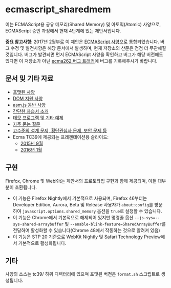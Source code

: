 # ecmascript_sharedmem

이는 ECMAScript용 공유 메모리(Shared Memory) 및 아토믹(Atomic) 사양으로, ECMAScript 승인 과정에서 현재 4단계에 있는 제안서입니다.

**중요 참고사항**: 2017년 2월부로 이 제안은 [ECMAScript 사양](https://tc39.github.io/ecma262/)으로 통합되었습니다. 버그 수정 및 발전사항은 해당 문서에서 발생하며, 현재 저장소의 산문은 점점 더 무관해질 것입니다. 버그가 발견되면 먼저 ECMAScript 사양을 확인하고 버그가 해당 버전에도 있다면 이 저장소가 아닌 [ecma262 버그 트래커](https://github.com/tc39/ecma262/issues)에 버그를 기록해주시기 바랍니다.

## 문서 및 기타 자료

- [포맷된 사양](http://tc39.github.io/ecmascript_sharedmem/shmem.html)
- [DOM 지원 사양](http://tc39.github.io/ecmascript_sharedmem/dom_shmem.html)
- [asm.js 동반 사양](http://tc39.github.io/ecmascript_sharedmem/asmjs_shmem.html)
- [간단한 자습서 소개](https://github.com/tc39/proposal-ecmascript-sharedmem/blob/main/TUTORIAL.md)
- [데모 프로그램 및 기타 예제](https://github.com/tc39/proposal-ecmascript-sharedmem/blob/main/DEMOS.md)
- [자주 묻는 질문](https://github.com/tc39/proposal-ecmascript-sharedmem/blob/main/FAQ.md)
- [고수준의 설계 문제, 횡단관심사 문제, 보안 문제 등](https://github.com/tc39/proposal-ecmascript-sharedmem/blob/main/DISCUSSION.md)
- Ecma TC39에 제공되는 프레젠테이션용 슬라이드:
    - [2015년 9월](https://github.com/tc39/ecmascript_sharedmem/blob/master/tc39/presentation-sept-2015.odp)
    - [2016년 1월](https://github.com/tc39/ecmascript_sharedmem/blob/master/tc39/presentation-jan-2016.odp)

## 구현

Firefox, Chrome 및 WebKit는 제안서의 프로토타입 구현과 함께 제공되며, 이들 대부분이 호환됩니다.

- 이 기능은 Firefox Nightly에서 기본적으로 사용되며, Firefox 46부터는 Developer Edition, Aurora, Beta 및 Release 사용자가 `about:config`를 방문하여 `javascript.options.shared_memory` 옵션을 `true`로 설정할 수 있습니다.
- 이 기능은 Chrome에서 기본적으로 해제되어 있지만 명령줄 옵션 `--js-sys=--sys-shared-arraybuffer` 및 `--enable-blink-feature=SharedArrayBuffer`를 전달하여 활성화할 수 있습니다(Chrome 48에서 작동하는 것으로 알려져 있음)
- 이 기능은 STP 20 기준으로 WebKit Nightly 및 Safari Technology Preview에서 기본적으로 활성화됩니다.

## 기타

사양의 소스는 tc39/ 하위 디렉터리에 있으며 포맷된 버전은 `format.sh` 스크립트로 생성됩니다.